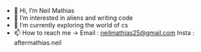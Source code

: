 - 👋 Hi, I’m Neil Mathias
- 👀 I’m interested in aliens and writing code
- 🌱 I’m currently exploring the world of cs
- 📫 How to reach me ->
      Email : neilmathias25@gmail.com
      Insta : aftermathias.neil


